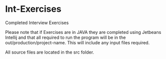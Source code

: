 # Int-Exercises
Completed Interview Exercises

Please note that if Exercises are in JAVA they are completed using Jetbeans Intellij and that all required to run the program will be in the out/production/project-name. This will include any input files required. 

All source files are located in the src folder.
